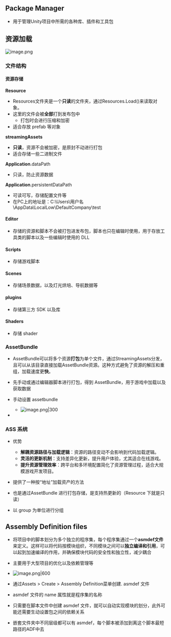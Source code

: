 ## Package Manager
- 用于管理Unity项目中所需的各种库、插件和工具包
## 资源加载
![image.png](https://thdlrt.oss-cn-beijing.aliyuncs.com/undefined20241103171530.png)
### 文件结构
#### 资源存储
**Resource**
- Resources文件夹是一个**只读**的文件夹，通过Resources.Load()来读取对象。
- 这里的文件会被**全部**打到发布包中
	- 打包时会进行压缩和加密
- 适合存放 prefab 等对象

**streamingAssets**
- **只读**，资源不会被加密，是原封不动进行打包
- 适合存储一些二进制文件

**Application**.dataPath
- 只读，防止资源数据

**Application**.persistentDataPath
- 可读可写，存储配置文件等
- 在PC上的地址是：C:\Users\用户名 \AppData\LocalLow\DefaultCompany\test
#### Editor
- 存储的资源和脚本不会被打包进发布包，脚本也只在编辑时使用，用于存放工具类的脚本以及一些编辑时使用的 DLL
#### Scripts
- 存储游戏脚本
#### Scenes
- 存储场景数据，以及灯光烘培、导航数据等
#### plugins
- 存储第三方 SDK 以及库
#### Shaders
- 存储 shader
### AssetBundle
- AssetBundle可以将多个资源**打包**为单个文件，通过StreamingAssets分发，且可以从该目录直接加载AssetBundle资源。这种方式避免了资源的解压和重组，加载速度更**快**。
- 先手动或通过编辑器脚本进行打包，得到 AssetBundle，用于游戏中加载以及获取数据

- 手动设置 assetbundle
	- ![image.png|300](https://thdlrt.oss-cn-beijing.aliyuncs.com/undefined20241103172649.png)
- 
### ASS 系统
- 优势
	- **解耦资源路径与加载逻辑**：资源的路径变动不会影响到代码加载逻辑。
	- **灵活的更新机制**：支持差异化更新，提升用户体验，尤其适合在线游戏。
	- **提升资源管理效率**：跨平台和多环境配置简化了资源管理过程，适合大规模游戏开发项目。
- 提供了一种按“地址”加载资产的方法

- 也是通过AssetBundle 进行打包存储，是支持热更新的（Resource 下就是只读）

- 以 group 为单位进行分组
## Assembly Definition files
- 将项目中的脚本划分为多个独立的程序集，每个程序集通过一个**asmdef文件**来定义。这样可以将代码按模块组织，不同模块之间可以**独立编译和引用**，可以起到加速编译的作用，并确保模块代码的安全性和独立性，减少耦合
- 主要用于大型项目的优化以及依赖管理等
- ![image.png|600](https://thdlrt.oss-cn-beijing.aliyuncs.com/undefined20241103151043.png)

- 通过Assets > Create > Assembly Definition菜单创建. asmdef 文件
- asmdef 文件的 name 属性就是程序集的名称
- 只需要在脚本文件中创建 asmdef 文件，就可以自动实现模块的划分，此外可能还需要生动设置包之间的依赖关系
- 嵌套文件夹中不同层级都可以有 asmdef，每个脚本被添加到离这个脚本最短路径的ADF中去